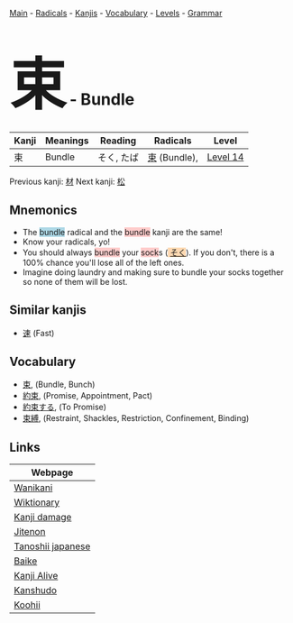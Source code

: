 <style> bigfont {font-size: 100px}</style>
[Main](../README.md) -
[Radicals](../radicals.md) -
[Kanjis](../kanjis.md) -
[Vocabulary](../vocabulary.md) -
[Levels](../levels.md) -
[Grammar](../grammar.md)
# <bigfont> 束</bigfont> - Bundle 

| Kanji | Meanings | Reading | Radicals | Level |
| --- | --- | --- | --- | --- |
| 束 | Bundle | そく, たば | [束](../radicals/束.md) (Bundle),  | [Level 14](../levels/wk_level14.md) |

Previous kanji: [材](材.md) Next kanji: [松](松.md) 

## Mnemonics
 * The <span style="background-color:#ADD8E6"> bundle</span> radical and the <span style="background-color:#ffcccb"> bundle</span> kanji are the same!
* Know your radicals, yo!
* You should always <span style="background-color:#ffcccb"> bundle</span> your <span style="background-color:#ffcccb"> sock</span>s (<span style="background-color:#fed8b1"> [そく](https://jisho.org/search/そく)</span>). If you don't, there is a 100% chance you'll lose all of the left ones.
* Imagine doing laundry and making sure to bundle your socks together so none of them will be lost.


## Similar kanjis
 * [速](速.md) (Fast)


## Vocabulary
 * [束](../vocabulary/束.md), (Bundle, Bunch)
* [約束](../vocabulary/束.md), (Promise, Appointment, Pact)
* [約束する](../vocabulary/束.md), (To Promise)
* [束縛](../vocabulary/束.md), (Restraint, Shackles, Restriction, Confinement, Binding)



## Links 

| Webpage |
| --- |
| [Wanikani          ](https://www.wanikani.com/kanji/束) |
| [Wiktionary        ](https://en.wiktionary.org/wiki/束) |
| [Kanji damage      ](http://www.kanjidamage.com/kanji/search?utf8=✓&q=束) |
| [Jitenon           ](https://jitenon.com/kanji/束) |
| [Tanoshii japanese ](https://www.tanoshiijapanese.com/dictionary/kanji.cfm?k=束) |
| [Baike             ](https://baike.baidu.com/item/束) |
| [Kanji Alive       ](https://app.kanjialive.com/束) |
| [Kanshudo          ](https://www.kanshudo.com/searchmn?q=束) |
| [Koohii            ](https://kanji.koohii.com/study/kanji/束) |
